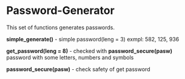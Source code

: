 # Password-Generator

This set of functions generates passwords.

**simple_generate()** - simple password(leng = 3) exmpl: 582, 125, 936

**get_password(leng = 8)** - checked with **password_secure(pasw)** password with some letters, numbers and symbols

**password_secure(pasw)** - check safety of get password
